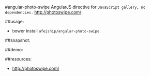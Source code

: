 #angular-photo-swipe
AngularJS directive for `JavaScript gallery, no dependencies.` http://photoswipe.com/

##usage:
+ bower install `afeiship/angular-photo-swipe`

##snapshot:

##demo:

##resources:
+ http://photoswipe.com/
